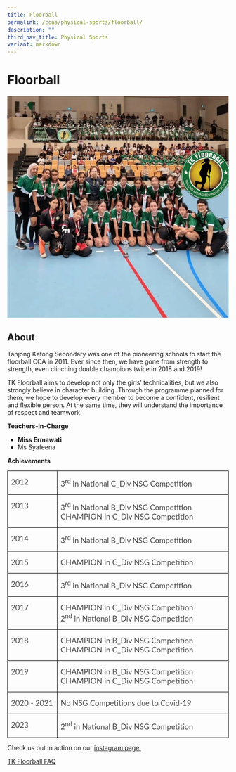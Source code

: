 ```yaml
---
title: Floorball
permalink: /ccas/physical-sports/floorball/
description: ""
third_nav_title: Physical Sports
variant: markdown
---
```

# Floorball
![](/images/group%20photo.jpg)

## **About**


Tanjong Katong Secondary was one of the pioneering schools to start the floorball CCA in 2011. Ever since then, we have gone from strength to strength, even clinching double champions          twice in 2018 and 2019!

TK Floorball aims to develop not only the girls’ technicalities, but we also strongly believe in character building. Through the programme planned for them, we hope to develop every member to become a confident, resilient and flexible person. At the same time, they will understand the importance of respect and teamwork.

**Teachers-in-Charge**

*   **Miss Ermawati**
*   Ms Syafeena


**Achievements**

      
<table class="MsoNormalTable" border="0" cellspacing="0" cellpadding="0" style="border-collapse:collapse;mso-yfti-tbllook:1184;mso-padding-alt:0in 0in 0in 0in"><tbody><tr style="mso-yfti-irow:0;mso-yfti-firstrow:yes"><td width="114" valign="top" style="width:85.25pt;border:solid windowtext 1.0pt;
  padding:0in 5.4pt 0in 5.4pt"><p class="MsoNormal" style="mso-margin-top-alt:auto;mso-margin-bottom-alt:auto;
  line-height:normal"><span style="font-size:13.0pt;font-family:&quot;Lato&quot;,sans-serif;
  color:#484848">2012</span></p></td><td width="450" valign="top" style="width:337.5pt;border:solid windowtext 1.0pt;
  border-left:none;padding:0in 5.4pt 0in 5.4pt"><p class="MsoNormal" style="mso-margin-top-alt:auto;mso-margin-bottom-alt:auto;
  line-height:normal"><span style="font-size:13.0pt;font-family:&quot;Lato&quot;,sans-serif;
  color:#484848">3<sup>rd</sup> in National C_Div NSG Competition</span></p></td></tr><tr style="mso-yfti-irow:1"><td width="114" valign="top" style="width:85.25pt;border:solid windowtext 1.0pt;
  border-top:none;padding:0in 5.4pt 0in 5.4pt"><p class="MsoNormal" style="mso-margin-top-alt:auto;mso-margin-bottom-alt:auto;
  line-height:normal"><span style="font-size:13.0pt;font-family:&quot;Lato&quot;,sans-serif;
  color:#484848">2013</span></p></td><td width="450" valign="top" style="width:337.5pt;border-top:none;border-left:
  none;border-bottom:solid windowtext 1.0pt;border-right:solid windowtext 1.0pt;
  padding:0in 5.4pt 0in 5.4pt"><p class="MsoNormal" style="mso-margin-top-alt:auto;mso-margin-bottom-alt:auto;
  line-height:normal"><span style="font-size:13.0pt;font-family:&quot;Lato&quot;,sans-serif;
  color:#484848">3<sup>rd</sup> in National B_Div NSG Competition<br>CHAMPION in C_Div NSG Competition</span></p></td></tr><tr style="mso-yfti-irow:2"><td width="114" valign="top" style="width:85.25pt;border:solid windowtext 1.0pt;
  border-top:none;padding:0in 5.4pt 0in 5.4pt"><p class="MsoNormal" style="mso-margin-top-alt:auto;mso-margin-bottom-alt:auto;
  line-height:normal"><span style="font-size:13.0pt;font-family:&quot;Lato&quot;,sans-serif;
  color:#484848">2014</span></p></td><td width="450" valign="top" style="width:337.5pt;border-top:none;border-left:
  none;border-bottom:solid windowtext 1.0pt;border-right:solid windowtext 1.0pt;
  padding:0in 5.4pt 0in 5.4pt"><p class="MsoNormal" style="mso-margin-top-alt:auto;mso-margin-bottom-alt:auto;
  line-height:normal"><span style="font-size:13.0pt;font-family:&quot;Lato&quot;,sans-serif;
  color:#484848">3<sup>rd</sup> in National B_Div NSG Competition</span></p></td></tr><tr style="mso-yfti-irow:3"><td width="114" valign="top" style="width:85.25pt;border:solid windowtext 1.0pt;
  border-top:none;padding:0in 5.4pt 0in 5.4pt"><p class="MsoNormal" style="mso-margin-top-alt:auto;mso-margin-bottom-alt:auto;
  line-height:normal"><span style="font-size:13.0pt;font-family:&quot;Lato&quot;,sans-serif;
  color:#484848">2015</span></p></td><td width="450" valign="top" style="width:337.5pt;border-top:none;border-left:
  none;border-bottom:solid windowtext 1.0pt;border-right:solid windowtext 1.0pt;
  padding:0in 5.4pt 0in 5.4pt"><p class="MsoNormal" style="mso-margin-top-alt:auto;mso-margin-bottom-alt:auto;
  line-height:normal"><span style="font-size:13.0pt;font-family:&quot;Lato&quot;,sans-serif;
  color:#484848">CHAMPION in C_Div NSG Competition</span></p></td></tr><tr style="mso-yfti-irow:4"><td width="114" valign="top" style="width:85.25pt;border:solid windowtext 1.0pt;
  border-top:none;padding:0in 5.4pt 0in 5.4pt"><p class="MsoNormal" style="mso-margin-top-alt:auto;mso-margin-bottom-alt:auto;
  line-height:normal"><span style="font-size:13.0pt;font-family:&quot;Lato&quot;,sans-serif;
  color:#484848">2016</span></p></td><td width="450" valign="top" style="width:337.5pt;border-top:none;border-left:
  none;border-bottom:solid windowtext 1.0pt;border-right:solid windowtext 1.0pt;
  padding:0in 5.4pt 0in 5.4pt"><p class="MsoNormal" style="mso-margin-top-alt:auto;mso-margin-bottom-alt:auto;
  line-height:normal"><span style="font-size:13.0pt;font-family:&quot;Lato&quot;,sans-serif;
  color:#484848">3<sup>rd</sup> in National B_Div NSG Competition</span></p></td></tr><tr style="mso-yfti-irow:5"><td width="114" valign="top" style="width:85.25pt;border:solid windowtext 1.0pt;
  border-top:none;padding:0in 5.4pt 0in 5.4pt"><p class="MsoNormal" style="mso-margin-top-alt:auto;mso-margin-bottom-alt:auto;
  line-height:normal"><span style="font-size:13.0pt;font-family:&quot;Lato&quot;,sans-serif;
  color:#484848">2017</span></p></td><td width="450" valign="top" style="width:337.5pt;border-top:none;border-left:
  none;border-bottom:solid windowtext 1.0pt;border-right:solid windowtext 1.0pt;
  padding:0in 5.4pt 0in 5.4pt"><p class="MsoNormal" style="mso-margin-top-alt:auto;mso-margin-bottom-alt:auto;
  line-height:normal"><span style="font-size:13.0pt;font-family:&quot;Lato&quot;,sans-serif;
  color:#484848">CHAMPION in C_Div NSG Competition<br>2<sup>nd</sup> in National B_Div NSG Competition</span></p></td></tr><tr style="mso-yfti-irow:6"><td width="114" valign="top" style="width:85.25pt;border:solid windowtext 1.0pt;
  border-top:none;padding:0in 5.4pt 0in 5.4pt"><p class="MsoNormal" style="mso-margin-top-alt:auto;mso-margin-bottom-alt:auto;
  line-height:normal"><span style="font-size:13.0pt;font-family:&quot;Lato&quot;,sans-serif;
  color:#484848">2018</span></p></td><td width="450" valign="top" style="width:337.5pt;border-top:none;border-left:
  none;border-bottom:solid windowtext 1.0pt;border-right:solid windowtext 1.0pt;
  padding:0in 5.4pt 0in 5.4pt"><p class="MsoNormal" style="mso-margin-top-alt:auto;mso-margin-bottom-alt:auto;
  line-height:normal"><span style="font-size:13.0pt;font-family:&quot;Lato&quot;,sans-serif;
  color:#484848">CHAMPION in B_Div NSG Competition<br>CHAMPION in C_Div NSG Competition</span></p></td></tr><tr style="mso-yfti-irow:7"><td width="114" valign="top" style="width:85.25pt;border:solid windowtext 1.0pt;
  border-top:none;padding:0in 5.4pt 0in 5.4pt"><p class="MsoNormal" style="mso-margin-top-alt:auto;mso-margin-bottom-alt:auto;
  line-height:normal"><span style="font-size:13.0pt;font-family:&quot;Lato&quot;,sans-serif;
  color:#484848">2019</span></p></td><td width="450" valign="top" style="width:337.5pt;border-top:none;border-left:
  none;border-bottom:solid windowtext 1.0pt;border-right:solid windowtext 1.0pt;
  padding:0in 5.4pt 0in 5.4pt"><p class="MsoNormal" style="mso-margin-top-alt:auto;mso-margin-bottom-alt:auto;
  line-height:normal"><span style="font-size:13.0pt;font-family:&quot;Lato&quot;,sans-serif;
  color:#484848">CHAMPION in B_Div NSG Competition<br>CHAMPION in C_Div NSG Competition</span></p></td></tr><tr style="mso-yfti-irow:8"><td width="114" valign="top" style="width:85.25pt;border:solid windowtext 1.0pt;
  border-top:none;padding:0in 5.4pt 0in 5.4pt"><p class="MsoNormal" style="mso-margin-top-alt:auto;mso-margin-bottom-alt:auto;
  line-height:normal"><span style="font-size:13.0pt;font-family:&quot;Lato&quot;,sans-serif;
  color:#484848">2020 - 2021</span></p></td><td width="450" valign="top" style="width:337.5pt;border-top:none;border-left:
  none;border-bottom:solid windowtext 1.0pt;border-right:solid windowtext 1.0pt;
  padding:0in 5.4pt 0in 5.4pt"><p class="MsoNormal" style="mso-margin-top-alt:auto;mso-margin-bottom-alt:auto;
  line-height:normal"><span style="font-size:13.0pt;font-family:&quot;Lato&quot;,sans-serif;
  color:#484848">No NSG Competitions due to Covid-19</span></p></td></tr><tr style="mso-yfti-irow:9;mso-yfti-lastrow:yes"><td width="114" valign="top" style="width:85.25pt;border:solid windowtext 1.0pt;
  border-top:none;padding:0in 5.4pt 0in 5.4pt"><p class="MsoNormal" style="mso-margin-top-alt:auto;mso-margin-bottom-alt:auto;
  line-height:normal"><span style="font-size:13.0pt;font-family:&quot;Lato&quot;,sans-serif;
  color:#484848">2023</span></p></td><td width="450" valign="top" style="width:337.5pt;border-top:none;border-left:
  none;border-bottom:solid windowtext 1.0pt;border-right:solid windowtext 1.0pt;
  padding:0in 5.4pt 0in 5.4pt"><p class="MsoNormal" style="mso-margin-top-alt:auto;mso-margin-bottom-alt:auto;
  line-height:normal"><span style="font-size:13.0pt;font-family:&quot;Lato&quot;,sans-serif;
  color:#484848">2<sup>nd</sup> in National B_Div NSG Competition</span></p></td></tr></tbody></table>
	
Check us out in action on our
[instagram page. ](https://www.instagram.com/tk_floorball/)

[TK Floorball FAQ](https://tinyurl.com/tkfloorballfaq)